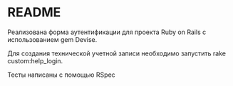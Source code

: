 # README

Реализована форма аутентификации для проекта Ruby on Rails с использованием gem Devise.

Для создания технической учетной записи необходимо запустить rake custom:help_login.

Тесты написаны с помощью RSpec
